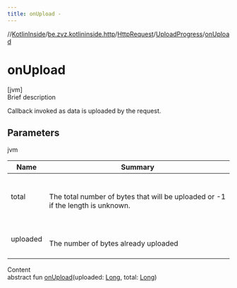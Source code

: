 ```yaml
---
title: onUpload -
---
```

//[KotlinInside](../../../index.md)/[be.zvz.kotlininside.http](../../index.md)/[HttpRequest](../index.md)/[UploadProgress](index.md)/[onUpload](on-upload.md)



# onUpload  
[jvm]  
Brief description  


Callback invoked as data is uploaded by the request.



## Parameters  
  
jvm  
  
|  Name|  Summary| 
|---|---|
| total| <br><br>The total number of bytes that will be uploaded or -1 if the length is unknown.<br><br>
| uploaded| <br><br>The number of bytes already uploaded<br><br>
  
  
Content  
abstract fun [onUpload](on-upload.md)(uploaded: [Long](https://kotlinlang.org/api/latest/jvm/stdlib/kotlin/-long/index.html), total: [Long](https://kotlinlang.org/api/latest/jvm/stdlib/kotlin/-long/index.html))  



